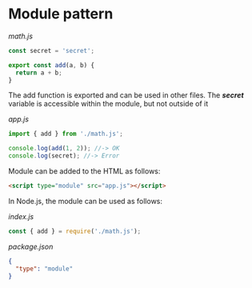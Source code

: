 # Module pattern

*math.js*
```js
const secret = 'secret';

export const add(a, b) {
  return a + b;
}
```
The add function is exported and can be used in other files.
The ***secret*** variable is accessible within the module, but not outside of it

*app.js*
```js
import { add } from './math.js';

console.log(add(1, 2)); //-> OK
console.log(secret); //-> Error
```
Module can be added to the HTML as follows:

```html
<script type="module" src="app.js"></script>
```

In Node.js, the module can be used as follows:

*index.js*
```js
const { add } = require('./math.js');
```

*package.json*
```json
{
  "type": "module"
}
```